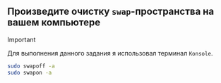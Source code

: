 ## Произведите очистку `swap`-пространства на вашем компьютере

> [!IMPORTANT]
> Для выполнения данного задания я использовал терминал `Konsole`. 

```bash
sudo swapoff -a
sudo swapon -a
```



